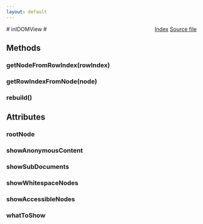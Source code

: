 ```yaml
---
layout: default
---
```

<div class='links' style='float:right'><a href="../index.html">Index</a>
<a href="http://dxr.mozilla.org/mozilla-central/source/layout/inspector/inIDOMView.idl">Source file</a>
</div>
# inIDOMView #

## Methods ##

### getNodeFromRowIndex(rowIndex) ###

### getRowIndexFromNode(node) ###

### rebuild() ###

## Attributes ##

### rootNode ###

### showAnonymousContent ###

### showSubDocuments ###

### showWhitespaceNodes ###

### showAccessibleNodes ###

### whatToShow ###
